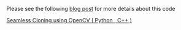 Please see the following [blog post](https://www.learnopencv.com/seamless-cloning-using-opencv-python-cpp/) for more details about this code

[Seamless Cloning using OpenCV ( Python , C++ )](https://www.learnopencv.com/seamless-cloning-using-opencv-python-cpp/)
